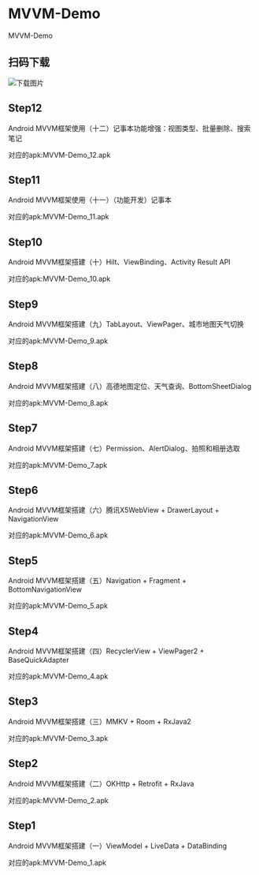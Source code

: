 # MVVM-Demo
MVVM-Demo  

## 扫码下载
![下载图片](https://github.com/lilongweidev/MVVM-Demo/blob/master/apk/code.png)<br>


## Step12

Android MVVM框架使用（十二）记事本功能增强：视图类型、批量删除、搜索笔记

对应的apk:MVVM-Demo_12.apk

## Step11

Android MVVM框架使用（十一）（功能开发）记事本

对应的apk:MVVM-Demo_11.apk

## Step10

Android MVVM框架搭建（十）Hilt、ViewBinding、Activity Result API

对应的apk:MVVM-Demo_10.apk

## Step9

Android MVVM框架搭建（九）TabLayout、ViewPager、城市地图天气切换

对应的apk:MVVM-Demo_9.apk

## Step8

Android MVVM框架搭建（八）高德地图定位、天气查询、BottomSheetDialog

对应的apk:MVVM-Demo_8.apk

## Step7

Android MVVM框架搭建（七）Permission、AlertDialog、拍照和相册选取

对应的apk:MVVM-Demo_7.apk

## Step6

Android MVVM框架搭建（六）腾讯X5WebView + DrawerLayout + NavigationView

对应的apk:MVVM-Demo_6.apk

## Step5

Android MVVM框架搭建（五）Navigation + Fragment + BottomNavigationView

对应的apk:MVVM-Demo_5.apk

## Step4

Android MVVM框架搭建（四）RecyclerView + ViewPager2 + BaseQuickAdapter

对应的apk:MVVM-Demo_4.apk

## Step3

Android MVVM框架搭建（三）MMKV + Room + RxJava2

对应的apk:MVVM-Demo_3.apk

## Step2

Android MVVM框架搭建（二）OKHttp + Retrofit + RxJava 

对应的apk:MVVM-Demo_2.apk

## Step1 

Android MVVM框架搭建（一）ViewModel + LiveData + DataBinding

对应的apk:MVVM-Demo_1.apk

